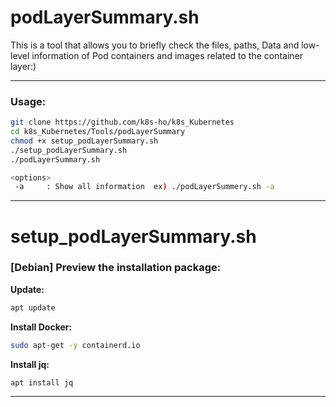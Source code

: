 # podLayerSummary.sh
  
This is a tool that allows you to briefly check the files, paths, Data and low-level information of Pod containers and images related to the container layer:)

---

### Usage:  
```bash
git clone https://github.com/k8s-ho/k8s_Kubernetes    
cd k8s_Kubernetes/Tools/podLayerSummary
chmod +x setup_podLayerSummary.sh
./setup_podLayerSummary.sh 
./podLayerSummary.sh

<options>
 -a     : Show all information  ex) ./podLayerSummery.sh -a
```

---

# setup_podLayerSummary.sh  
### [Debian] Preview the installation package:   
__Update:__     
```bash
apt update   
```
__Install Docker:__    
```bash
sudo apt-get -y containerd.io
```
__Install jq:__  
```bash
apt install jq
```   

---
